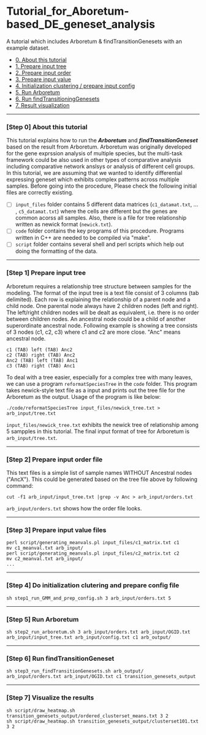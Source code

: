 # Tutorial_for_Aboretum-based_DE_geneset_analysis
A tutorial which includes Arboretum &amp; findTransitionGenesets with an example dataset.

- [0. About this tutorial](#step-0-about-this-tutorial)
- [1. Prepare input tree](#step-1-prepare-input-tree)
- [2. Prepare input order](#step-2-prepare-input-order-file)
- [3. Prepare input value](#step-3-prepare-input-value-files)
- [4. Initialization clustering / prepare input config](#step-4-do-initialization-clutering-and-prepare-config-file)
- [5. Run Arboretum](#step-5-run-arboretum)
- [6. Run findTransitioningGenesets](#step-6-run-findTransitionGenesets)
- [7. Result visualization](#step-7-visualize-the-results)

---

### \[Step 0\] About this tutorial

This tutorial explains how to run the ***Arboretum*** and ***findTransitionGeneset*** based on the result from Arboretum. Arboretum was originally developed for the gene exprssion analysis of multiple species, but the multi-task framework could be also used in other types of comparative analysis including comparative network anslsys or analysis of different cell groups.<br>
In this tutorial, we are assuming that we wanted to identify differential expressing geneset which exhibits complex patterns across multiple samples. Before going into the procedure, Please check the following initial files are correctly existing.

- [ ] `input_files` folder contains 5 different data matrices (`c1_datamat.txt`, ... , `c5_datamat.txt`) where the cells are different but the genes are common acorss all samples. Also, there is a file for tree relationship written as newick format (`newick.txt`).
- [ ] `code` folder contains the key programs of this procedure. Programs written in C++ are needed to be compiled via "make".
- [ ] `script` folder contains several shell and perl scripts which help out doing the formatting of the data.

---

### \[Step 1\] Prepare input tree

Arboretum requires a relationship tree structure between samples for the modeling. The format of the input tree is a text file consist of 3 columns (tab delimited). Each row is explaining the relationship of a parent node and a child node. One parental node always have 2 children nodes (left and right). The left/right children nodes will be dealt as equivalent, i.e. there is no order between children nodes. An ancestral node could be a child of another superordinate ancestral node. Following example is showing a tree consists of 3 nodes (c1, c2, c3) where c1 and c2 are more close. "Anc" means ancestral node.
```
c1 (TAB) left (TAB) Anc2
c2 (TAB) right (TAB) Anc2
Anc2 (TAB) left (TAB) Anc1
c3 (TAB) right (TAB) Anc1
```
To deal with a tree easier, especially for a complex tree with many leaves, we can use a program `reformatSpeciesTree` in the `code` folder. This program takes newick-style text file as a input and prints out the tree file for the Arboretum as the output. Usage of the program is like below:
```
./code/reformatSpeciesTree input_files/newick_tree.txt > arb_input/tree.txt
```
`input_files/newick_tree.txt` exhibits the newick tree of relationship among 5 sampples in this tutorial. The final input format of tree for Arboretum is `arb_input/tree.txt`.

---

### \[Step 2\] Prepare input order file

This text files is a simple list of sample names WITHOUT Ancestral nodes ("AncX"). This could be generated based on the tree file above by following command:
```
cut -f1 arb_input/input_tree.txt |grep -v Anc > arb_input/orders.txt
```
`arb_input/orders.txt` shows how the order file looks.

---

### \[Step 3\] Prepare input value files

```
perl script/generating_meanvals.pl input_files/c1_matrix.txt c1
mv c1_meanval.txt arb_input/
perl script/generating_meanvals.pl input_files/c2_matrix.txt c2
mv c2_meanval.txt arb_input/
...
```

---

### \[Step 4\] Do initialization clutering and prepare config file

```
sh step1_run_GMM_and_prep_config.sh 3 arb_input/orders.txt 5
```


---

### \[Step 5\] Run Arboretum

```
sh step2_run_arboretum.sh 3 arb_input/orders.txt arb_input/OGID.txt arb_input/input_tree.txt arb_input/config.txt c1 arb_output/
```

---

### \[Step 6\] Run findTransitionGeneset

```
sh step3_run_findTransitionGenesets.sh arb_output/ arb_input/orders.txt arb_input/OGID.txt c1 transition_genesets_output

```

---

### \[Step 7\] Visualize the results

```
sh script/draw_heatmap.sh transition_genesets_output/ordered_clusterset_means.txt 3 2
sh script/draw_heatmap.sh transition_genesets_output/clusterset101.txt 3 2
```
